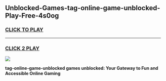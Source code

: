 
## Unblocked-Games-tag-online-game-unblocked-Play-Free-4s0og
<h3>
<a href="https://premium76.site?title=tag-online-game-unblocked&ref=18A1">CLICK TO PLAY</a></h3>
<hr>

<h3>
<a href="https://premium76.site?title=tag-online-game-unblocked&ref=18A1">CLICK 2 PLAY</a>
  
</h3>

<a href="https://premium76.site?title=tag-online-game-unblocked&ref=18A1"><img src="https://clearcache.store/games.png"></a>


**tag-online-game-unblocked games unblocked: Your Gateway to Fun and Accessible Online Gaming**
